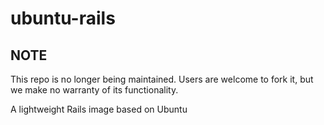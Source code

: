 # ubuntu-rails
## NOTE

This repo is no longer being maintained. Users are welcome to fork it, but we make no warranty of its functionality.

A lightweight Rails image based on Ubuntu
